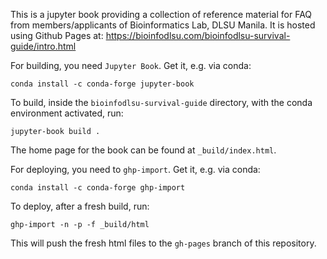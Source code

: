 This is a jupyter book providing a collection of reference material for FAQ from members/applicants of Bioinformatics Lab, DLSU Manila.
It is hosted using Github Pages at: https://bioinfodlsu.com/bioinfodlsu-survival-guide/intro.html

For building, you need `Jupyter Book`. Get it, e.g. via conda:
```
conda install -c conda-forge jupyter-book
```

To build, inside the `bioinfodlsu-survival-guide` directory, with the conda environment activated, run: 
```
jupyter-book build .
```
The home page for the book can be found at `_build/index.html`.


For deploying, you need to `ghp-import`. Get it, e.g. via conda:
```
conda install -c conda-forge ghp-import
```
To deploy, after a fresh build, run:
```
ghp-import -n -p -f _build/html
```
This will push the fresh html files to the `gh-pages` branch of this repository.
